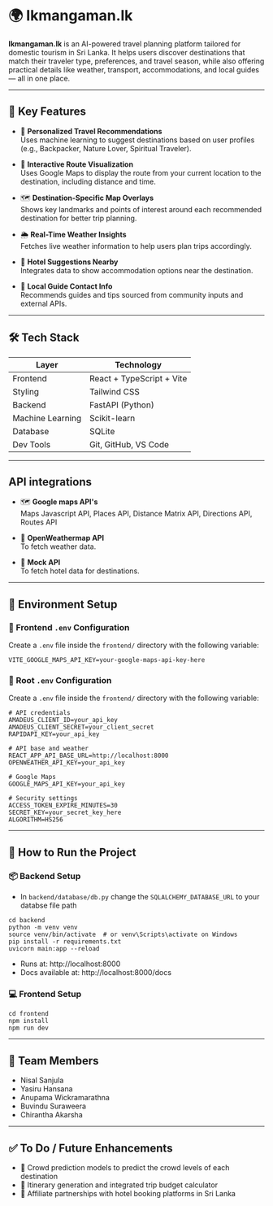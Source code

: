 # 🌍 Ikmangaman.lk

**Ikmangaman.lk** is an AI-powered travel planning platform tailored for domestic tourism in Sri Lanka. It helps users discover destinations that match their traveler type, preferences, and travel season, while also offering practical details like weather, transport, accommodations, and local guides — all in one place.

---

## 🚀 Key Features

- 🎯 **Personalized Travel Recommendations**  
  Uses machine learning to suggest destinations based on user profiles (e.g., Backpacker, Nature Lover, Spiritual Traveler).

- 📍 **Interactive Route Visualization**  
  Uses Google Maps to display the route from your current location to the destination, including distance and time.

- 🗺️ **Destination-Specific Map Overlays**  
  Shows key landmarks and points of interest around each recommended destination for better trip planning.

- 🌦️ **Real-Time Weather Insights**  
  Fetches live weather information to help users plan trips accordingly.

- 🏨 **Hotel Suggestions Nearby**  
  Integrates data to show accommodation options near the destination.

- 🧭 **Local Guide Contact Info**  
  Recommends guides and tips sourced from community inputs and external APIs.

---

## 🛠️ Tech Stack

| Layer        | Technology                |
|--------------|---------------------------|
| Frontend     | React + TypeScript + Vite |
| Styling      | Tailwind CSS              |
| Backend      | FastAPI (Python)          |
| Machine Learning | Scikit-learn          |
| Database     | SQLite                    |
| Dev Tools    | Git, GitHub, VS Code      |

---
## API integrations

- 🗺️ **Google maps API's**  
  Maps Javascript API, Places API, Distance Matrix API, Directions API, Routes API

- 🌅 **OpenWeathermap API**  
  To fetch weather data.

- 🏨 **Mock API**  
  To fetch hotel data for destinations.
---

## 🔐 Environment Setup

### 🔑 Frontend `.env` Configuration

Create a `.env` file inside the `frontend/` directory with the following variable:

```env
VITE_GOOGLE_MAPS_API_KEY=your-google-maps-api-key-here
```
### 🔑 Root  `.env` Configuration

Create a `.env` file inside the `frontend/` directory with the following variable:

```env
# API credentials
AMADEUS_CLIENT_ID=your_api_key
AMADEUS_CLIENT_SECRET=your_client_secret
RAPIDAPI_KEY=your_api_key

# API base and weather
REACT_APP_API_BASE_URL=http://localhost:8000
OPENWEATHER_API_KEY=your_api_key

# Google Maps
GOOGLE_MAPS_API_KEY=your_api_key

# Security settings
ACCESS_TOKEN_EXPIRE_MINUTES=30
SECRET_KEY=your_secret_key_here
ALGORITHM=HS256
```
---
## 🧪 How to Run the Project
### 📦 Backend Setup

- In ```backend/database/db.py``` change the ```SQLALCHEMY_DATABASE_URL``` to your databse file path
```
cd backend
python -m venv venv
source venv/bin/activate  # or venv\Scripts\activate on Windows
pip install -r requirements.txt
uvicorn main:app --reload
```
- Runs at: http://localhost:8000
- Docs available at: http://localhost:8000/docs

### 💻 Frontend Setup
```
cd frontend
npm install
npm run dev
```
---
## 👥 Team Members
- Nisal Sanjula
- Yasiru Hansana
- Anupama Wickramarathna
- Buvindu Suraweera
- Chirantha Akarsha

---
## ✅ To Do / Future Enhancements

- 🧠 Crowd prediction models to predict the crowd levels of each destination
- 📝 Itinerary generation and integrated trip budget calculator
- 🤝 Affiliate partnerships with hotel booking platforms in Sri Lanka

